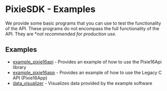 # PixieSDK - Examples

We provide some basic programs that you can use to test the functionality of the API. These programs
do not encompass the full functionality of the API. They are **not recommended for production use*.

## Examples

* [example_pixie16api](example_pixie16api/README.md) - Provides an example of how to use the Pixie16Api library
* [example_pixie16app](example_pixie16app/README.md) - Provides an example of how to use the Legacy C API (Pixie16App)
* [data_visualizer](data_visualizer/README.md) - Visualizes data provided by the example software
